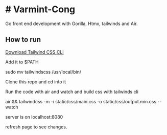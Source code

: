# # Varmint-Cong
Go front end development with Gorilla, Htmx, tailwinds and Air.

## How to run

[Download Tailwind CSS CLI](https://tailwindcss.com/blog/standalone-cli)

Add it to $PATH

sudo mv tailwindscss /usr/local/bin/

Clone this repo and cd into it

Run the code with air and watch and build css with tailwinds cli

air && tailwindcss -m -i static/css/main.css -o static/css/output.min.css --watch

server is on localhost:8080

refresh page to see changes.